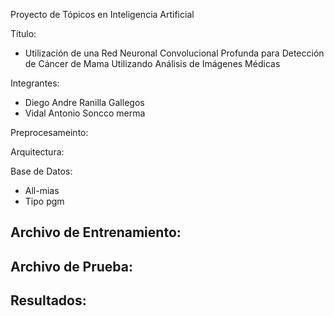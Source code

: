 Proyecto de Tópicos en Inteligencia Artificial

Título:
- Utilización de una Red Neuronal Convolucional Profunda para Detección de Cáncer de Mama Utilizando Análisis de Imágenes Médicas

Integrantes:
- Diego Andre Ranilla Gallegos
- Vidal Antonio Soncco merma

Preprocesameinto:


Arquitectura:


Base de Datos:
- All-mias
- Tipo pgm

Archivo de Entrenamiento:
-

Archivo de Prueba:
- 

Resultados:
-
